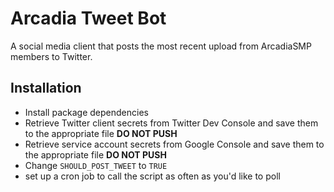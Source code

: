 # Arcadia Tweet Bot

A social media client that posts the most recent upload from ArcadiaSMP members to Twitter.

## Installation

- Install package dependencies
- Retrieve Twitter client secrets from Twitter Dev Console and save them to the appropriate file **DO NOT PUSH**
- Retrieve service account secrets from Google Console and save them to the appropriate file **DO NOT PUSH**
- Change `SHOULD_POST_TWEET` to `TRUE`
- set up a cron job to call the script as often as you'd like to poll